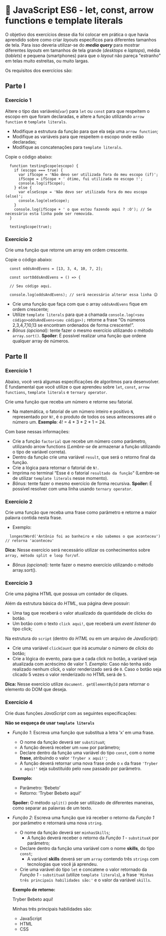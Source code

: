 # :pencil: JavaScript ES6 - let, const, arrow functions e template literals

O objetivo dos exercícios desse dia foi colocar em prática o que havia aprendido sobre como criar _layouts_ específicos para diferentes tamanhos de tela. Para isso deveria utilizar-se do **_media query_** para mostrar  diferentes _layouts_ em tamanhos de tela grande (_desktops_ e _laptops_), média (_tablets_) e pequena (smartphones) para que o _layout_ não pareça "estranho" em telas muito estreitas, ou muito largas.

Os requisitos dos exercícios são:

## Parte I

### Exercício 1

Altere o tipo das variáveis(`var`) para `let` ou `const` para que respeitem o escopo em que foram declaradas, e altere a função utilizando `arrow function` e `template literals`.

- Modifique a estrutura da função para que ela seja uma `arrow function`;
- Modifique as variáveis para que respeitem o escopo onde estão declaradas;
- Modifique as concatenações para `template literals`.

Copie o código abaixo:

```
  function testingScope(escopo) {
    if (escopo === true) {
      var ifScope = 'Não devo ser utilizada fora do meu escopo (if)';
      ifScope = ifScope + ' ótimo, fui utilizada no escopo !';
      console.log(ifScope);
    } else {
      var elseScope = 'Não devo ser utilizada fora do meu escopo (else)';
      console.log(elseScope);
    }
    console.log(ifScope + ' o que estou fazendo aqui ? :O'); // Se necessário esta linha pode ser removida.
  }

  testingScope(true);
```

### Exercício 2

Crie uma função que retorne um array em ordem crescente.

Copie o código abaixo:

```
  const oddsAndEvens = [13, 3, 4, 10, 7, 2];

  const sortOddsAndEvens = () => {

  // Seu código aqui.

  console.log(oddsAndEvens); // será necessário alterar essa linha 😉
```

- Crie uma função que faça com que o array `oddsAndEvens` fique em ordem crescente;
- Utilize `template literals` para que a chamada `console.log(<seu código>oddsAndEvens<seu código>);` retorne a frase “Os números 2,3,4,7,10,13 se encontram ordenados de forma crescente!”.
- _Bônus (opcional):_ tente fazer o mesmo exercício utilizando o método `array.sort()`. **Spoiler**: É possível realizar uma função que ordene qualquer array de números.

## Parte II

### Exercício 1

Abaixo, você verá algumas especificações de algoritmos para desenvolver. É fundamental que você utilize o que aprendeu sobre `let`, `const`, `arrow functions`, `template literals` e `ternary operator`.

Crie uma função que receba um número e retorne seu fatorial.

- Na matemática, o fatorial de um número inteiro e positivo `N`, representado por `N!`, é o produto de todos os seus antecessores até o número um. **Exemplo**: 4! = 4 * 3 * 2 * 1 = 24.

Com base nessas informações:

- Crie a função `factorial` que recebe um número como parâmetro, utilizando arrow functions (_Lembre-se_ de armazenar a função utilizando o tipo de variável correta).
- Dentro da função crie uma variável `result`, que será o retorno final da função.
- Crie a lógica para retornar o fatorial de `N!`.
- Imprima no terminal “Esse é o fatorial `resultado da função`“ (Lembre-se de utilizar `template literals` nesse momento).
- _Bônus:_ tente fazer o mesmo exercício de forma recursiva. **Spoiler:** É possível resolver com uma linha usando `ternary operator`.

### Exercício 2

Crie uma função que receba uma frase como parâmetro e retorne a maior palavra contida nesta frase.

- Exemplo:

```
  longestWord('Antônio foi ao banheiro e não sabemos o que aconteceu') // retorna 'aconteceu'
```

**Dica:** Nesse exercício será necessário utilizar os conhecimentos sobre `array, método split e loop for/of`.

- _Bônus (opcional):_ tente fazer o mesmo exercício utilizando o método array.sort().

### Exercício 3

Crie uma página HTML que possua um contador de cliques.

Além da estrutura básica do _HTML_, sua página deve possuir:

- Uma tag que receberá o valor atualizado da quantidade de clicks do botão.
- Um botão com o texto `click aqui!`, que receberá um _event listener_ do tipo click;

Na estrutura do `script` (dentro do _HTML_ ou em um arquivo de _JavaScript_):

- Crie uma variável `clickCount` que irá acumular o número de _clicks_ do botão;
- Crie a lógica do evento, para que a cada click no botão, a variável seja atualizada com acréscimo de valor 1. _Exemplo:_ Caso não tenha sido realizado nenhum click, o valor renderizado será de `0`. Caso o botão seja clicado 5 vezes o valor renderizado no HTML será de `5`.

**Dica:** Nesse exercício utilize `document. getElementById` para retornar o elemento do DOM que deseja.

### Exercício 4

Crie duas funções _JavaScript_ com as seguintes especificações:

**Não se esqueça de usar `template literals`**

- _Função 1_: Escreva uma função que substitua a letra ‘x’ em uma frase.
  - O nome da função deverá ser `substituaX`;
  - A função deverá receber um `nome` por parâmetro;
  - Declare dentro da função uma variável do tipo `const`, com o nome **frase**, atribuindo o valor `'Tryber x aqui!'`;
  - A função deverá retornar uma nova frase onde o `x` da frase `'Tryber x aqui!'` seja substituído pelo `nome` passado por parâmetro.
  
  **Exemplo:**
  
  - Parâmetro: ‘Bebeto’
  - Retorno: ‘Tryber Bebeto aqui!’
  
  **Spoiler:** O método `split()` pode ser utilizado de diferentes maneiras, como separar as palavras de um texto.
  
- _Função 2_: Escreva uma função que irá receber o retorno da _Função 1_ por parâmetro e retornará uma nova `string`.
  - O nome da função deverá ser `minhasSkills`;
    - A função deverá receber o retorno da _Função 1_ - `substituaX` por parâmetro;
  - Declare dentro da função uma variável com o nome **skills**, do tipo `const`;
    - A variável **skills** deverá ser um `array` contendo três `strings` com tecnologias que você já aprendeu.
  - Crie uma varável do tipo `let` e concatene o valor retornado da _Função 1_ - `substituaX` (utilize `template literals`), a frase `'Minhas três principais habilidades são:'` e o valor da variável `skills`.
  
  **Exemplo de retorno:**
  
  Tryber Bebeto aqui!
  
  Minhas três principais habilidades são:
  - JavaScript
  - HTML
  - CSS
